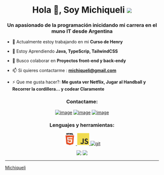 <h1 align="center">Hola 👋, Soy Michiqueli <img height="40" src="https://emoji.gg/assets/emoji/7333-parrotdance.gif"></h1>
<h3 align="center">Un apasionado de la programación inicidando mi carrera en el muno IT desde Argentina</h3>

- 🔭 Actualmente estoy trabajando en mi **Curso de Henry**

- 🌱 Estoy Aprendiendo **Java, TypeScrip, TailwindCSS**

- 👯 Busco colaborar en **Proyectos front-end y back-endy**

- 📫 Si quieres contactarme : **michiqueli@gmail.com**

- ⚡ Que me gusta hacer?: **Me gusta ver Netflix, Jugar al Handball y Recorrer la cordillera... y codear Claramente**

<h3 align="center">Contactame:</h3>
<div align="center">

[![image](https://img.shields.io/badge/LinkedIn-0077B5?style=for-the-badge&logo=linkedin&logoColor=white)](https://www.linkedin.com/in/nicol%C3%A1s-m-22585018b/)
[![image](https://img.shields.io/badge/Instagram-E4405F?style=for-the-badge&logo=instagram&logoColor=white)](https://www.instagram.com/michiqueli/)
[![image](https://img.shields.io/badge/Gmail-D14836?style=for-the-badge&logo=gmail&logoColor=white)](mailto:michiqueli@gmail.com)
  
</div>

<h3 align="center">Lenguajes y herramientas:</h3>

<p align="center"> 
  <a href="https://www.w3.org/html/" target="_blank"> 
    <img src="https://raw.githubusercontent.com/devicons/devicon/master/icons/html5/html5-original-wordmark.svg" alt="html5" width="40" height="40"/> 
  </a>
  <a href="https://developer.mozilla.org/en-US/docs/Web/JavaScript" target="_blank"> 
    <img src="https://raw.githubusercontent.com/devicons/devicon/master/icons/javascript/javascript-original.svg" alt="javascript" width="40" height="40"/> 
  </a> 
  <a href="https://git-scm.com/" target="_blank"> 
    <img src="https://www.vectorlogo.zone/logos/git-scm/git-scm-icon.svg" alt="git" width="40" height="40"/> 
  </a>
  
</p>

<p align= "center">
  <img height= "150" src="https://github-readme-stats.vercel.app/api?username=michiqueli&theme=react&show_icons=true&include_all_commits=true" />
  <img height= "150" src="https://github-readme-stats.vercel.app/api/top-langs/?username=michiqueli&theme=react&layout=compact" />
</p>

------

[Michiqueli](https://github.com/michiqueli)
